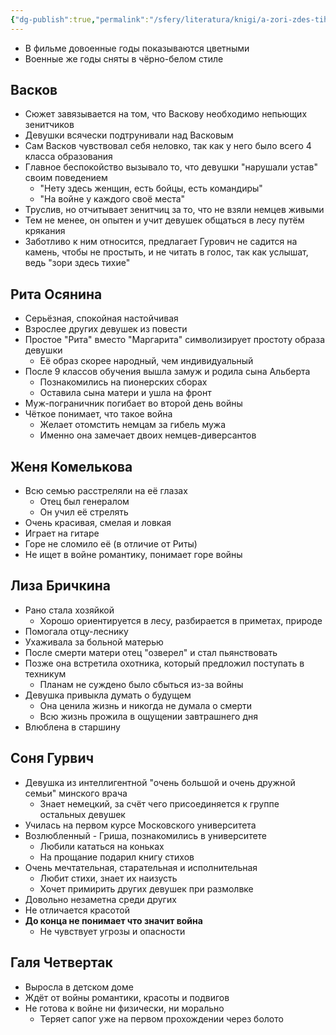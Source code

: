 ```yaml
---
{"dg-publish":true,"permalink":"/sfery/literatura/knigi/a-zori-zdes-tihie/","tags":["book"]}
---
```


- В фильме довоенные годы показываются цветными
- Военные же годы сняты в чёрно-белом стиле
## Васков
- Сюжет завязывается на том, что Васкову необходимо непьющих зенитчиков
- Девушки всячески подтрунивали над Васковым
- Сам Васков чувствовал себя неловко, так как у него было всего 4 класса образования
- Главное беспокойство вызывало то, что девушки "нарушали устав" своим поведением
	- "Нету здесь женщин, есть бойцы, есть командиры"
	- "На войне у каждого своё места"
- Труслив, но отчитывает зенитчиц за то, что не взяли немцев живыми
- Тем не менее, он опытен и учит девушек общаться в лесу путём крякания
- Заботливо к ним относится, предлагает Гурович не садится на камень, чтобы не простыть, и не читать в голос, так как услышат, ведь "зори здесь тихие"
## Рита Осянина
- Серьёзная, спокойная настойчивая
- Взрослее других девушек из повести
- Простое "Рита" вместо "Маргарита" символизирует простоту образа девушки
	- Её образ скорее народный, чем индивидуальный
- После 9 классов обучения вышла замуж и родила сына Альберта
	- Познакомились на пионерских сборах
	- Оставила сына матери и ушла на фронт
- Муж-пограничник погибает во второй день войны
- Чёткое понимает, что такое война
	- Желает отомстить немцам за гибель мужа
	- Именно она замечает двоих немцев-диверсантов
## Женя Комелькова
- Всю семью расстреляли на её глазах
	- Отец был генералом
	- Он учил её стрелять 
- Очень красивая, смелая и ловкая
- Играет на гитаре
- Горе не сломило её (в отличие от Риты)
- Не ищет в войне романтику, понимает горе войны
## Лиза Бричкина
- Рано стала хозяйкой
	- Хорошо ориентируется в лесу, разбирается в приметах, природе
- Помогала отцу-леснику
- Ухаживала за больной матерью
- После смерти матери отец "озверел" и стал пьянствовать
- Позже она встретила охотника, который предложил поступать в техникум
	- Планам не суждено было сбыться из-за войны
- Девушка привыкла думать о будущем
	- Она ценила жизнь и никогда не думала о смерти
	- Всю жизнь прожила в ощущении завтрашнего дня
- Влюблена в старшину 
## Соня Гурвич
- Девушка из интеллигентной "очень большой и очень дружной семьи" минского врача
	- Знает немецкий, за счёт чего присоединяется к группе остальных девушек
- Училась на первом курсе Московского университета
- Возлюбленный - Гриша, познакомились в университете
	- Любили кататься на коньках
	- На прощание подарил книгу стихов
- Очень мечтательная, старательная и исполнительная
	- Любит стихи, знает их наизусть 
	- Хочет примирить других девушек при размолвке
- Довольно незаметна среди других 
- Не отличается красотой
- **До конца не понимает что значит война**
	- Не чувствует угрозы и опасности
## Галя Четвертак
- Выросла в детском доме
- Ждёт от войны романтики, красоты и подвигов
- Не готова к войне ни физически, ни морально
	- Теряет сапог уже на первом прохождении через болото
